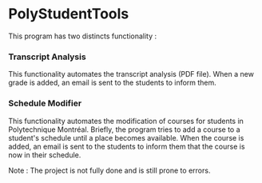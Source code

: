 <td><h1>PolyStudentTools</h1></td>

This program has two distincts functionality : 

### Transcript Analysis
This functionality automates the transcript analysis (PDF file). When a new grade is added, an email is sent to the students to inform them.

### Schedule Modifier
This functionality automates the modification of courses for students in Polytechnique Montréal. Briefly, the program tries to add a course to a student's schedule until a place becomes available. When the course is added, an email is sent to the students to inform them that the course is now in their schedule.

Note : The project is not fully done and is still prone to errors.
